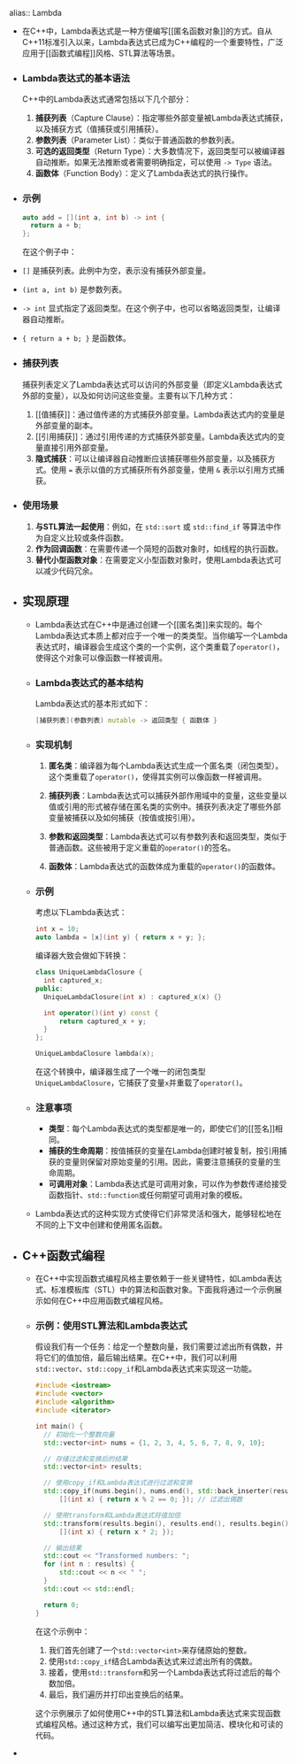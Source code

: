 alias:: Lambda

- 在C++中，Lambda表达式是一种方便编写[[匿名函数对象]]的方式。自从C++11标准引入以来，Lambda表达式已成为C++编程的一个重要特性，广泛应用于[[函数式编程]]风格、STL算法等场景。
- ### Lambda表达式的基本语法
  
  C++中的Lambda表达式通常包括以下几个部分：
  
  1. **捕获列表**（Capture Clause）：指定哪些外部变量被Lambda表达式捕获，以及捕获方式（值捕获或引用捕获）。
  2. **参数列表**（Parameter List）：类似于普通函数的参数列表。
  3. **可选的返回类型**（Return Type）：大多数情况下，返回类型可以被编译器自动推断。如果无法推断或者需要明确指定，可以使用 `-> Type` 语法。
  4. **函数体**（Function Body）：定义了Lambda表达式的执行操作。
- ### 示例
  
  ```cpp
  auto add = [](int a, int b) -> int {
    return a + b;
  };
  ```
  
  在这个例子中：
- `[]` 是捕获列表。此例中为空，表示没有捕获外部变量。
- `(int a, int b)` 是参数列表。
- `-> int` 显式指定了返回类型。在这个例子中，也可以省略返回类型，让编译器自动推断。
- `{ return a + b; }` 是函数体。
- ### 捕获列表
  
  捕获列表定义了Lambda表达式可以访问的外部变量（即定义Lambda表达式外部的变量），以及如何访问这些变量。主要有以下几种方式：
  
  1. [[值捕获]]：通过值传递的方式捕获外部变量。Lambda表达式内的变量是外部变量的副本。
  2. [[引用捕获]]：通过引用传递的方式捕获外部变量。Lambda表达式内的变量直接引用外部变量。
  3. **隐式捕获**：可以让编译器自动推断应该捕获哪些外部变量，以及捕获方式。使用 `=` 表示以值的方式捕获所有外部变量，使用 `&` 表示以引用方式捕获。
- ### 使用场景
  
  1. **与STL算法一起使用**：例如，在 `std::sort` 或 `std::find_if` 等算法中作为自定义比较或条件函数。
  2. **作为回调函数**：在需要传递一个简短的函数对象时，如线程的执行函数。
  3. **替代小型函数对象**：在需要定义小型函数对象时，使用Lambda表达式可以减少代码冗余。
- ## 实现原理
	- Lambda表达式在C++中是通过创建一个[[匿名类]]来实现的。每个Lambda表达式本质上都对应于一个唯一的类类型。当你编写一个Lambda表达式时，编译器会生成这个类的一个实例，这个类重载了`operator()`，使得这个对象可以像函数一样被调用。
	- ### Lambda表达式的基本结构
	  Lambda表达式的基本形式如下：
	  ```cpp
	  [捕获列表](参数列表) mutable -> 返回类型 { 函数体 }
	  ```
	- ### 实现机制
	  
	  1. **匿名类**：编译器为每个Lambda表达式生成一个匿名类（闭包类型）。这个类重载了`operator()`，使得其实例可以像函数一样被调用。
	  
	  2. **捕获列表**：Lambda表达式可以捕获外部作用域中的变量，这些变量以值或引用的形式被存储在匿名类的实例中。捕获列表决定了哪些外部变量被捕获以及如何捕获（按值或按引用）。
	  
	  3. **参数和返回类型**：Lambda表达式可以有参数列表和返回类型，类似于普通函数。这些被用于定义重载的`operator()`的签名。
	  
	  4. **函数体**：Lambda表达式的函数体成为重载的`operator()`的函数体。
	- ### 示例
	  
	  考虑以下Lambda表达式：
	  
	  ```cpp
	  int x = 10;
	  auto lambda = [x](int y) { return x + y; };
	  ```
	  
	  编译器大致会做如下转换：
	  
	  ```cpp
	  class UniqueLambdaClosure {
	    int captured_x;
	  public:
	    UniqueLambdaClosure(int x) : captured_x(x) {}
	  
	    int operator()(int y) const {
	        return captured_x + y;
	    }
	  };
	  
	  UniqueLambdaClosure lambda(x);
	  ```
	  
	  在这个转换中，编译器生成了一个唯一的闭包类型`UniqueLambdaClosure`，它捕获了变量`x`并重载了`operator()`。
	- ### 注意事项
		- **类型**：每个Lambda表达式的类型都是唯一的，即使它们的[[签名]]相同。
		- **捕获的生命周期**：按值捕获的变量在Lambda创建时被复制，按引用捕获的变量则保留对原始变量的引用。因此，需要注意捕获的变量的生命周期。
		- **可调用对象**：Lambda表达式是可调用对象，可以作为参数传递给接受函数指针、`std::function`或任何期望可调用对象的模板。
	- Lambda表达式的这种实现方式使得它们非常灵活和强大，能够轻松地在不同的上下文中创建和使用匿名函数。
- ## C++函数式编程
	- 在C++中实现函数式编程风格主要依赖于一些关键特性，如Lambda表达式、标准模板库（STL）中的算法和函数对象。下面我将通过一个示例展示如何在C++中应用函数式编程风格。
	- ### 示例：使用STL算法和Lambda表达式
	  
	  假设我们有一个任务：给定一个整数向量，我们需要过滤出所有偶数，并将它们的值加倍，最后输出结果。在C++中，我们可以利用`std::vector`、`std::copy_if`和Lambda表达式来实现这一功能。
	  
	  ```cpp
	  #include <iostream>
	  #include <vector>
	  #include <algorithm>
	  #include <iterator>
	  
	  int main() {
	    // 初始化一个整数向量
	    std::vector<int> nums = {1, 2, 3, 4, 5, 6, 7, 8, 9, 10};
	  
	    // 存储过滤和变换后的结果
	    std::vector<int> results;
	  
	    // 使用copy_if和Lambda表达式进行过滤和变换
	    std::copy_if(nums.begin(), nums.end(), std::back_inserter(results), 
	        [](int x) { return x % 2 == 0; }); // 过滤出偶数
	  
	    // 使用transform和Lambda表达式将值加倍
	    std::transform(results.begin(), results.end(), results.begin(), 
	        [](int x) { return x * 2; });
	  
	    // 输出结果
	    std::cout << "Transformed numbers: ";
	    for (int n : results) {
	        std::cout << n << " ";
	    }
	    std::cout << std::endl;
	  
	    return 0;
	  }
	  ```
	  
	  在这个示例中：
	  1. 我们首先创建了一个`std::vector<int>`来存储原始的整数。
	  2. 使用`std::copy_if`结合Lambda表达式来过滤出所有的偶数。
	  3. 接着，使用`std::transform`和另一个Lambda表达式将过滤后的每个数加倍。
	  4. 最后，我们遍历并打印出变换后的结果。
	  
	  这个示例展示了如何使用C++中的STL算法和Lambda表达式来实现函数式编程风格。通过这种方式，我们可以编写出更加简洁、模块化和可读的代码。
-
